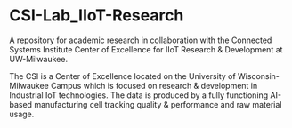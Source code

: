 # CSI-Lab_IIoT-Research
A repository for academic research in collaboration with the Connected Systems Institute Center of Excellence for IIoT Research &amp; Development at UW-Milwaukee.

The CSI is a Center of Excellence located on the University of Wisconsin-Milwaukee Campus which is focused on research & development in Industrial IoT technologies. The data is produced by a fully functioning AI-based manufacturing cell tracking quality & performance and raw material usage. 
